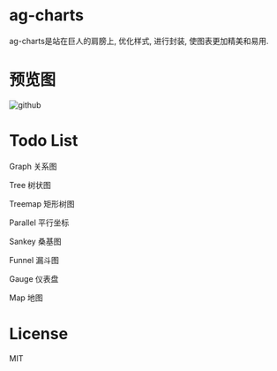 # ag-charts
ag-charts是站在巨人的肩膀上, 优化样式, 进行封装, 使图表更加精美和易用.

# 预览图

![github](https://aigodata.github.io/ag-charts/assets/images/ag-charts.png?raw=true "demo")

# Todo List

  Graph 关系图 
           
  Tree 树状图
  
  Treemap 矩形树图
  
  Parallel 平行坐标
  
  Sankey 桑基图
  
  Funnel 漏斗图
  
  Gauge 仪表盘
  
  Map 地图

# License
  MIT


